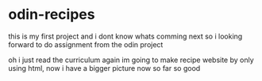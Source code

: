 # odin-recipes

this is my first project and i dont know whats comming next so i looking forward to do assignment from the odin project

oh i just read the curriculum again im going to make recipe website by only using html, now i have a bigger picture now so far so good 